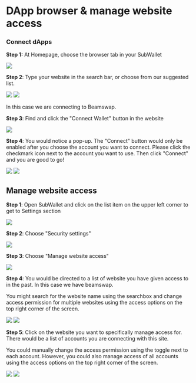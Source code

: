 # DApp browser & manage website access

### **Connect dApps**

**Step 1:** At Homepage, choose the browser tab in your SubWallet

![](<../.gitbook/assets/image (275) (1).png>)

**Step 2**: Type your website in the search bar, or choose from our suggested list.

![](<../.gitbook/assets/image (13) (2).png>) ![](<../.gitbook/assets/image (1) (1) (1).png>)

In this case we are connecting to Beamswap.&#x20;

**Step 3**: Find and click the "Connect Wallet" button in the website

![](<../.gitbook/assets/image (270).png>)



**Step 4**: You would notice a pop-up. The "Connect" button would only be enabled after you choose the account you want to connect. Please click the checkmark icon next to the account you want to use. Then click "Connect" and you are good to go!

&#x20;![](<../.gitbook/assets/image (272).png>) ![](<../.gitbook/assets/image (271).png>)



## Manage website access

**Step 1**: Open SubWallet and click on the list item on the upper left corner to get to Settings section

![](<../.gitbook/assets/image (274).png>)



**Step 2**: Choose "Security settings"

![](<../.gitbook/assets/image (12) (1).png>)



**Step 3**: Choose "Manage website access"

![](<../.gitbook/assets/image (2).png>)



**Step 4**: You would be directed to a list of website you have given access to in the past. In this case we have beamswap.

You might search for the website name using the searchbox and change access permission for multiple websites using the access options on the top right corner of the screen.&#x20;

![](<../.gitbook/assets/image (14) (1).png>) ![](<../.gitbook/assets/image (273).png>)



**Step 5**: Click on the website you want to specifically manage access for. There would be a list of accounts you are connecting with this site.&#x20;

You could manually change the access permission using the toggle next to each account. However, you could also manage access of all accounts using the access options on the top right corner of the screen.&#x20;

![](<../.gitbook/assets/image (4) (4).png>) ![](<../.gitbook/assets/image (8).png>)



